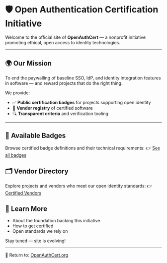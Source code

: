 # 🛡️ Open Authentication Certification Initiative

Welcome to the official site of **OpenAuthCert** — a nonprofit initiative promoting ethical, open access to identity technologies.

---

## 🌍 Our Mission
To end the paywalling of baseline SSO, IdP, and identity integration features in software — and reward projects that do the right thing.

We provide:
- ✅ **Public certification badges** for projects supporting open identity
- 📜 **Vendor registry** of certified software
- 🔍 **Transparent criteria** and verification tooling

---

## 🔖 Available Badges
Browse certified badge definitions and their technical requirements:
👉 [See all badges](./badges.md)

## 🗂️ Vendor Directory
Explore projects and vendors who meet our open identity standards:
👉 [Certified Vendors](./vendors.md)

## 🧠 Learn More
- About the foundation backing this initiative
- How to get certified
- Open standards we rely on

Stay tuned — site is evolving!

---

🔗 Return to: [OpenAuthCert.org](https://openauthcert.org)
